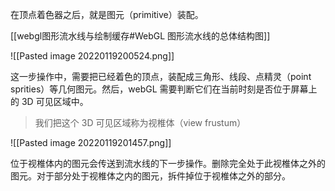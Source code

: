 在顶点着色器之后，就是图元（primitive）装配。

[[webgl图形流水线与绘制缓存#WebGL 图形流水线的总体结构图]]

![[Pasted image 20220119200524.png]]

这一步操作中，需要把已经着色的顶点，装配成三角形、线段、点精灵（point sprities）等几何图元。然后，webGL 需要判断它们在当前时刻是否位于屏幕上的 3D 可见区域中。

> 我们把这个 3D 可见区域称为视椎体（view frustum）

![[Pasted image 20220119201457.png]]

位于视椎体内的图元会传送到流水线的下一步操作。删除完全处于此视椎体之外的图元。对于部分处于视椎体之内的图元，拆件掉位于视椎体之外的部分。


